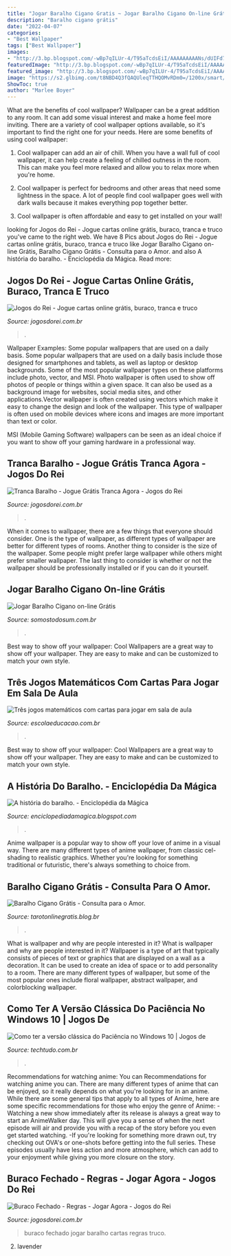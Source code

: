 ```yaml
---
title: "Jogar Baralho Cigano Gratis ~ Jogar Baralho Cigano On-line Grátis"
description: "Baralho cigano grátis"
date: "2022-04-07"
categories:
- "Best Wallpaper"
tags: ["Best Wallpaper"]
images:
- "http://3.bp.blogspot.com/-wBp7qILUr-4/T95aTcdsEiI/AAAAAAAAANs/dUIFd7-IMSk/s1600/baralho.png"
featuredImage: "http://3.bp.blogspot.com/-wBp7qILUr-4/T95aTcdsEiI/AAAAAAAAANs/dUIFd7-IMSk/s1600/baralho.png"
featured_image: "http://3.bp.blogspot.com/-wBp7qILUr-4/T95aTcdsEiI/AAAAAAAAANs/dUIFd7-IMSk/s1600/baralho.png"
image: "https://s2.glbimg.com/t8NBD4Q3fQAQUleqTTHQOMvRDm0=/1200x/smart/filters:cover():strip_icc()/i.s3.glbimg.com/v1/AUTH_08fbf48bc0524877943fe86e43087e7a/internal_photos/bs/2017/F/s/tEdvyzQ0yRIdPDp4NLeg/paciencia.jpg"
ShowToc: true
author: "Marlee Boyer"
---
```



What are the benefits of cool wallpaper?
Wallpaper can be a great addition to any room. It can add some visual interest and make a home feel more inviting. There are a variety of cool wallpaper options available, so it's important to find the right one for your needs. Here are some benefits of using cool wallpaper: 
1. Cool wallpaper can add an air of chill. When you have a wall full of cool wallpaper, it can help create a feeling of chilled outness in the room. This can make you feel more relaxed and allow you to relax more when you're home. 

2. Cool wallpaper is perfect for bedrooms and other areas that need some lightness in the space. A lot of people find cool wallpaper goes well with dark walls because it makes everything pop together better. 

3. Cool wallpaper is often affordable and easy to get installed on your wall!

	

		
looking for Jogos do Rei - Jogue cartas online grátis, buraco, tranca e truco you've came to the right web. We have 8 Pics about Jogos do Rei - Jogue cartas online grátis, buraco, tranca e truco like Jogar Baralho Cigano on-line Grátis, Baralho Cigano Grátis - Consulta para o Amor. and also A história do baralho. - Enciclopédia da Mágica. Read more:
		
    
## Jogos Do Rei - Jogue Cartas Online Grátis, Buraco, Tranca E Truco

<img loading=lazy src="http://www.jogosdorei.com.br/images/baralho-online/jogar-buraco-online.jpg" onerror="this.onerror=null;this.src='https://tse1.mm.bing.net/th?id=OIP.VOJ0DSliV-yUEUqiSmnt_gHaD4&amp;pid=15.1';" alt="Jogos do Rei - Jogue cartas online grátis, buraco, tranca e truco">

_Source: jogosdorei.com.br_

>. 

	

Wallpaper Examples: Some popular wallpapers that are used on a daily basis.
Some popular wallpapers that are used on a daily basis include those designed for smartphones and tablets, as well as laptop or desktop backgrounds. Some of the most popular wallpaper types on these platforms include photo, vector, and MSI. 
Photo wallpaper is often used to show off photos of people or things within a given space. It can also be used as a background image for websites, social media sites, and other applications.Vector wallpaper is often created using vectors which make it easy to change the design and look of the wallpaper. This type of wallpaper is often used on mobile devices where icons and images are more important than text or color. 

MSI (Mobile Gaming Software) wallpapers can be seen as an ideal choice if you want to show off your gaming hardware in a professional way.

    
## Tranca Baralho - Jogue Grátis Tranca Agora - Jogos Do Rei

<img loading=lazy src="http://www.jogosdorei.com.br/images/baralho-online/jogar-tranca-online.jpg" onerror="this.onerror=null;this.src='https://tse2.mm.bing.net/th?id=OIP.IVg3wK2gr9Y5cAVMrs6q7gHaD4&amp;pid=15.1';" alt="Tranca Baralho - Jogue Grátis Tranca Agora - Jogos do Rei">

_Source: jogosdorei.com.br_

>. 

	

When it comes to wallpaper, there are a few things that everyone should consider. One is the type of wallpaper, as different types of wallpaper are better for different types of rooms. Another thing to consider is the size of the wallpaper. Some people might prefer large wallpaper while others might prefer smaller wallpaper. The last thing to consider is whether or not the wallpaper should be professionally installed or if you can do it yourself.

    
## Jogar Baralho Cigano On-line Grátis

<img loading=lazy src="http://www.somostodosum.com.br/testes/cigano/brciganojogar.jpg" onerror="this.onerror=null;this.src='https://tse2.mm.bing.net/th?id=OIP.huh8uJImWja8_tkEVoSX3wHaEo&amp;pid=15.1';" alt="Jogar Baralho Cigano on-line Grátis">

_Source: somostodosum.com.br_

>. 

	

Best way to show off your wallpaper:
Cool Wallpapers are a great way to show off your wallpaper. They are easy to make and can be customized to match your own style.

    
## Três Jogos Matemáticos Com Cartas Para Jogar Em Sala De Aula

<img loading=lazy src="https://escolaeducacao.com.br/wp-content/uploads/2017/05/jogos-com-cartas.jpg" onerror="this.onerror=null;this.src='https://tse3.mm.bing.net/th?id=OIP._Q8SiRKW2BA4FQiKy0Zx5gHaDt&amp;pid=15.1';" alt="Três jogos matemáticos com cartas para jogar em sala de aula">

_Source: escolaeducacao.com.br_

>. 

	

Best way to show off your wallpaper:
Cool Wallpapers are a great way to show off your wallpaper. They are easy to make and can be customized to match your own style.

    
## A História Do Baralho. - Enciclopédia Da Mágica

<img loading=lazy src="http://3.bp.blogspot.com/-wBp7qILUr-4/T95aTcdsEiI/AAAAAAAAANs/dUIFd7-IMSk/s1600/baralho.png" onerror="this.onerror=null;this.src='https://tse3.mm.bing.net/th?id=OIP.GFnVJ18BdAVvWelgcmBklgHaEv&amp;pid=15.1';" alt="A história do baralho. - Enciclopédia da Mágica">

_Source: enciclopediadamagica.blogspot.com_

>. 

	

Anime wallpaper is a popular way to show off your love of anime in a visual way. There are many different types of anime wallpaper, from classic cel-shading to realistic graphics. Whether you're looking for something traditional or futuristic, there's always something to choice from.

    
## Baralho Cigano Grátis - Consulta Para O Amor.

<img loading=lazy src="https://www.tarotonlinegratis.blog.br/icon-div/baralho-cigano-consulta-online-gratis.jpg" onerror="this.onerror=null;this.src='https://tse1.mm.bing.net/th?id=OIP.g6uJATaJaGlZN89BJBDK8wHaD4&amp;pid=15.1';" alt="Baralho Cigano Grátis - Consulta para o Amor.">

_Source: tarotonlinegratis.blog.br_

>. 

	

What is wallpaper and why are people interested in it?
What is wallpaper and why are people interested in it?
Wallpaper is a type of art that typically consists of pieces of text or graphics that are displayed on a wall as a decoration. It can be used to create an idea of space or to add personality to a room. There are many different types of wallpaper, but some of the most popular ones include floral wallpaper, abstract wallpaper, and colorblocking wallpaper.

    
## Como Ter A Versão Clássica Do Paciência No Windows 10 | Jogos De

<img loading=lazy src="https://s2.glbimg.com/t8NBD4Q3fQAQUleqTTHQOMvRDm0=/1200x/smart/filters:cover():strip_icc()/i.s3.glbimg.com/v1/AUTH_08fbf48bc0524877943fe86e43087e7a/internal_photos/bs/2017/F/s/tEdvyzQ0yRIdPDp4NLeg/paciencia.jpg" onerror="this.onerror=null;this.src='https://tse4.mm.bing.net/th?id=OIP.SnkF6h0PQSegXdFptOt3YQHaD4&amp;pid=15.1';" alt="Como ter a versão clássica do Paciência no Windows 10 | Jogos de">

_Source: techtudo.com.br_

>. 

	

Recommendations for watching anime: You can
Recommendations for watching anime you can. There are many different types of anime that can be enjoyed, so it really depends on what you're looking for in an anime. While there are some general tips that apply to all types of Anime, here are some specific recommendations for those who enjoy the genre of Anime: 
-Watching a new show immediately after its release is always a great way to start an AnimeWalker day. This will give you a sense of when the next episode will air and provide you with a recap of the story before you even get started watching. 
-If you're looking for something more drawn out, try checking out OVA's or one-shots before getting into the full series. These episodes usually have less action and more atmosphere, which can add to your enjoyment while giving you more closure on the story.

    
## Buraco Fechado - Regras - Jogar Agora - Jogos Do Rei

<img loading=lazy src="http://www.jogosdorei.com.br/images/baralho-online/jogar-buraco-fechado-online.jpg" onerror="this.onerror=null;this.src='https://tse3.mm.bing.net/th?id=OIP.6_xd-1c42ne1jx4-OJWmJAHaD4&amp;pid=15.1';" alt="Buraco Fechado - Regras - Jogar Agora - Jogos do Rei">

_Source: jogosdorei.com.br_

>buraco fechado jogar baralho cartas regras truco. 

	

2. lavender 

